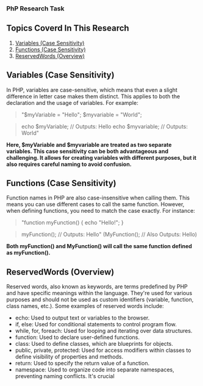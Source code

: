 ### PhP Research Task

## Topics Coverd In This Research

1. [Variables (Case Sensitivity)](#Variables-case-sensitivity)
2. [Functions (Case Sensitivity)](#functions-case-sensitivity)
3. [ReservedWords (Overview)](#reservedwords-overview)

## Variables (Case Sensitivity)

In PHP, variables are case-sensitive, which means that even a slight difference in letter case makes them distinct. This applies to both the declaration and the usage of variables. For example:

> "$myVariable = "Hello";
> $myvariable = "World";

> echo $myVariable; // Outputs: Hello
> echo $myvariable; // Outputs: World"

**Here, $myVariable and $myvariable are treated as two separate variables. This case sensitivity can be both advantageous and challenging. It allows for creating variables with different purposes, but it also requires careful naming to avoid confusion.**

## Functions (Case Sensitivity)

Function names in PHP are also case-insensitive when calling them. This means you can use different cases to call the same function. However, when defining functions, you need to match the case exactly. For instance:

> "function myFunction() {
> echo "Hello!";
> }

> myFunction(); // Outputs: Hello"
 (MyFunction(); // Also Outputs: Hello)

**Both myFunction() and MyFunction() will call the same function defined as myFunction().**

## ReservedWords (Overview)

Reserved words, also known as keywords, are terms predefined by PHP and have specific meanings within the language. They're used for various purposes and should not be used as custom identifiers (variable, function, class names, etc.). Some examples of reserved words include:

- echo: Used to output text or variables to the browser.
- if, else: Used for conditional statements to control program flow.
- while, for, foreach: Used for looping and iterating over data structures.
- function: Used to declare user-defined functions.
- class: Used to define classes, which are blueprints for objects.
- public, private, protected: Used for access modifiers within classes to define visibility of properties and methods.
- return: Used to specify the return value of a function.
- namespace: Used to organize code into separate namespaces, preventing naming conflicts.
  It's crucial
